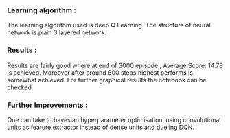 ### Learning algorithm : 
The learning algorithm used is deep Q Learning. The structure of neural network is plain 3 layered network. 

### Results : 
Results are fairly good where at end of 3000 episode , Average Score: 14.78 is achieved. Moreover after around 600 steps highest performs is somewhat achieved.
For further graphical results the notebook can be checked.

### Further Improvements : 
One can take to bayesian hyperparameter optimisation, using convolutional units as feature extractor instead of dense units and dueling DQN.
